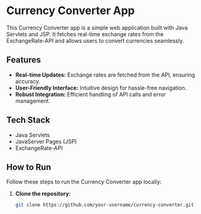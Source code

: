 # Currency Converter App

This Currency Converter app is a simple web application built with Java Servlets and JSP. It fetches real-time exchange rates from the ExchangeRate-API and allows users to convert currencies seamlessly.

## Features

- **Real-time Updates:** Exchange rates are fetched from the API, ensuring accuracy.
- **User-Friendly Interface:** Intuitive design for hassle-free navigation.
- **Robust Integration:** Efficient handling of API calls and error management.

## Tech Stack

- Java Servlets
- JavaServer Pages (JSP)
- ExchangeRate-API

## How to Run

Follow these steps to run the Currency Converter app locally:

1. **Clone the repository:**

   ```bash
   git clone https://github.com/your-username/currency-converter.git
